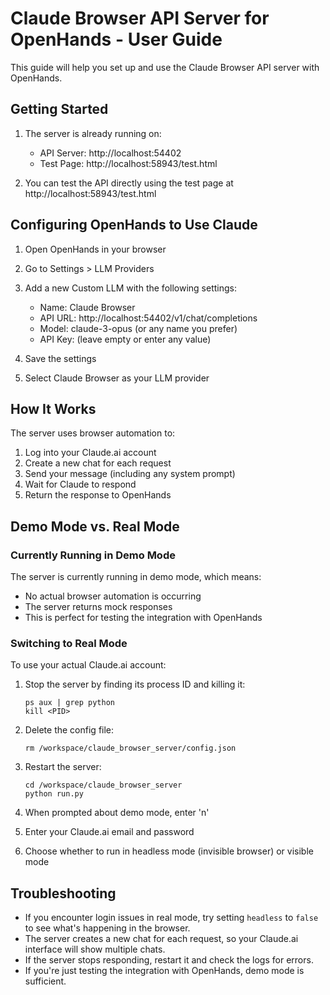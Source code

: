 # Claude Browser API Server for OpenHands - User Guide

This guide will help you set up and use the Claude Browser API server with OpenHands.

## Getting Started

1. The server is already running on:
   - API Server: http://localhost:54402
   - Test Page: http://localhost:58943/test.html

2. You can test the API directly using the test page at http://localhost:58943/test.html

## Configuring OpenHands to Use Claude

1. Open OpenHands in your browser

2. Go to Settings > LLM Providers

3. Add a new Custom LLM with the following settings:
   - Name: Claude Browser
   - API URL: http://localhost:54402/v1/chat/completions
   - Model: claude-3-opus (or any name you prefer)
   - API Key: (leave empty or enter any value)

4. Save the settings

5. Select Claude Browser as your LLM provider

## How It Works

The server uses browser automation to:
1. Log into your Claude.ai account
2. Create a new chat for each request
3. Send your message (including any system prompt)
4. Wait for Claude to respond
5. Return the response to OpenHands

## Demo Mode vs. Real Mode

### Currently Running in Demo Mode
The server is currently running in demo mode, which means:
- No actual browser automation is occurring
- The server returns mock responses
- This is perfect for testing the integration with OpenHands

### Switching to Real Mode
To use your actual Claude.ai account:

1. Stop the server by finding its process ID and killing it:
   ```
   ps aux | grep python
   kill <PID>
   ```

2. Delete the config file:
   ```
   rm /workspace/claude_browser_server/config.json
   ```

3. Restart the server:
   ```
   cd /workspace/claude_browser_server
   python run.py
   ```

4. When prompted about demo mode, enter 'n'

5. Enter your Claude.ai email and password

6. Choose whether to run in headless mode (invisible browser) or visible mode

## Troubleshooting

- If you encounter login issues in real mode, try setting `headless` to `false` to see what's happening in the browser.
- The server creates a new chat for each request, so your Claude.ai interface will show multiple chats.
- If the server stops responding, restart it and check the logs for errors.
- If you're just testing the integration with OpenHands, demo mode is sufficient.